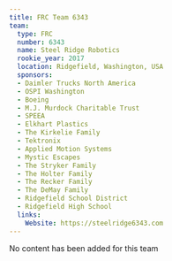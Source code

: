 ```yaml
---
title: FRC Team 6343
team:
  type: FRC
  number: 6343
  name: Steel Ridge Robotics
  rookie_year: 2017
  location: Ridgefield, Washington, USA
  sponsors:
  - Daimler Trucks North America
  - OSPI Washington
  - Boeing
  - M.J. Murdock Charitable Trust
  - SPEEA
  - Elkhart Plastics
  - The Kirkelie Family
  - Tektronix
  - Applied Motion Systems
  - Mystic Escapes
  - The Stryker Family
  - The Holter Family
  - The Recker Family
  - The DeMay Family
  - Ridgefield School District
  - Ridgefield High School
  links:
    Website: https://steelridge6343.com
---
```


No content has been added for this team